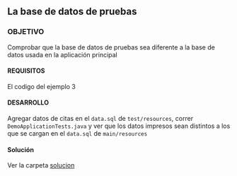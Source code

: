 ## La base de datos de pruebas

### OBJETIVO 

Comprobar que la base de datos de pruebas sea diferente a la base de datos usada en la aplicación principal

#### REQUISITOS 

El codigo del ejemplo 3

#### DESARROLLO

Agregar datos de citas en el `data.sql` de `test/resources`, correr `DemoApplicationTests.java` y ver que los datos impresos sean distintos a los que se cargan en el `data.sql` de `main/resources`

#### Solución

Ver la carpeta [solucion](solucion)

